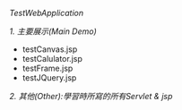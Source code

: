 

*TestWebApplication*

*1. 主要展示(Main Demo)*
  * testCanvas.jsp
  * testCalulator.jsp
  * testFrame.jsp
  * testJQuery.jsp
  
*2. 其他(Other):學習時所寫的所有Servlet & jsp*
